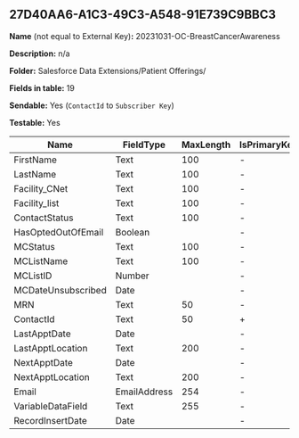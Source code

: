 ## 27D40AA6-A1C3-49C3-A548-91E739C9BBC3

**Name** (not equal to External Key)**:** 20231031-OC-BreastCancerAwareness

**Description:** n/a

**Folder:** Salesforce Data Extensions/Patient Offerings/

**Fields in table:** 19

**Sendable:** Yes (`ContactId` to `Subscriber Key`)

**Testable:** Yes

| Name | FieldType | MaxLength | IsPrimaryKey | IsNullable | DefaultValue |
| --- | --- | --- | --- | --- | --- |
| FirstName | Text | 100 | - | + |  |
| LastName | Text | 100 | - | + |  |
| Facility_CNet | Text | 100 | - | + |  |
| Facility_list | Text | 100 | - | + |  |
| ContactStatus | Text | 100 | - | + |  |
| HasOptedOutOfEmail | Boolean |  | - | + |  |
| MCStatus | Text | 100 | - | + |  |
| MCListName | Text | 100 | - | + |  |
| MCListID | Number |  | - | + |  |
| MCDateUnsubscribed | Date |  | - | + |  |
| MRN | Text | 50 | - | + |  |
| ContactId | Text | 50 | + | - |  |
| LastApptDate | Date |  | - | + |  |
| LastApptLocation | Text | 200 | - | + |  |
| NextApptDate | Date |  | - | + |  |
| NextApptLocation | Text | 200 | - | + |  |
| Email | EmailAddress | 254 | - | + |  |
| VariableDataField | Text | 255 | - | + |  |
| RecordInsertDate | Date |  | - | + | GetDate() |
